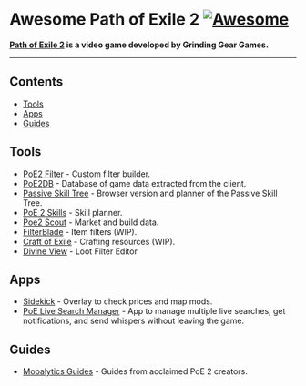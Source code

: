 # Awesome Path of Exile 2 [![Awesome](https://awesome.re/badge-flat2.svg)](https://awesome.re)

**[Path of Exile 2](https://www.pathofexile2.com/) is a video game developed by Grinding Gear Games.**

<hr>

<!-- START doctoc generated TOC please keep comment here to allow auto update -->
<!-- DON'T EDIT THIS SECTION, INSTEAD RE-RUN doctoc TO UPDATE -->
## Contents

- [Tools](#tools)
- [Apps](#apps)
- [Guides](#guides)

<!-- END doctoc generated TOC please keep comment here to allow auto update -->

## Tools

- [PoE2 Filter](https://poe2filter.com/) - Custom filter builder.
- [PoE2DB](https://poe2db.tw/) - Database of game data extracted from the client.
- [Passive Skill Tree](https://poe2db.tw/us/passive-skill-tree/) - Browser version and planner of the Passive Skill Tree.
- [PoE 2 Skills](https://poe2skills.com/) - Skill planner.
- [Poe2 Scout](https://poe2scout.com/) - Market and build data.
- [FilterBlade](https://www.filterblade.xyz/?game=Poe2) - Item filters (WIP).
- [Craft of Exile](https://www.craftofexile.com/?game=poe2) - Crafting resources (WIP).
- [Divine View](https://divineview.app/) - Loot Filter Editor

## Apps

- [Sidekick](https://sidekick-poe.github.io/) - Overlay to check prices and map mods.
- [PoE Live Search Manager](https://github.com/5k-mirrors/poe-live-search-manager) - App to manage multiple live searches, get notifications, and send whispers without leaving the game.

## Guides

- [Mobalytics Guides](https://mobalytics.gg/poe-2/guides) - Guides from acclaimed PoE 2 creators.
